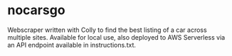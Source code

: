 # nocarsgo
Webscraper written with Colly to find the best listing of a car across multiple sites. Available for local use, also deployed to AWS Serverless via an API endpoint available in instructions.txt.
